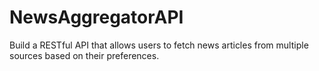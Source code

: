 # NewsAggregatorAPI
Build a RESTful API that allows users to fetch news articles from multiple sources based on their preferences.
